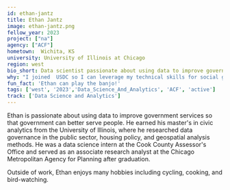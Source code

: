 ```yaml
---
id: ethan-jantz
title: Ethan Jantz
image: ethan-jantz.png
fellow_year: 2023
project: ["na"]
agency: ["ACF"]
hometown:  Wichita, KS
university: University of Illinois at Chicago
region: west
bio_short: Data scientist passionate about using data to improve government services
why: "I joined  USDC so I can leverage my technical skills for social good!"
fun_fact: 'Ethan can play the banjo!'
tags: ['west', '2023','Data_Science_And_Analytics', 'ACF', 'active']
track: ['Data Science and Analytics']
---
```


Ethan is passionate about using data to improve government services so that government can better serve people. He earned his master's in civic analytics from the University of Illinois, where he researched data governance in the public sector, housing policy, and geospatial analysis methods. He was a data science intern at the Cook County Assessor's Office and served as an associate research analyst at the Chicago Metropolitan Agency for Planning after graduation. 

Outside of work, Ethan enjoys many hobbies including cycling, cooking, and bird-watching.
